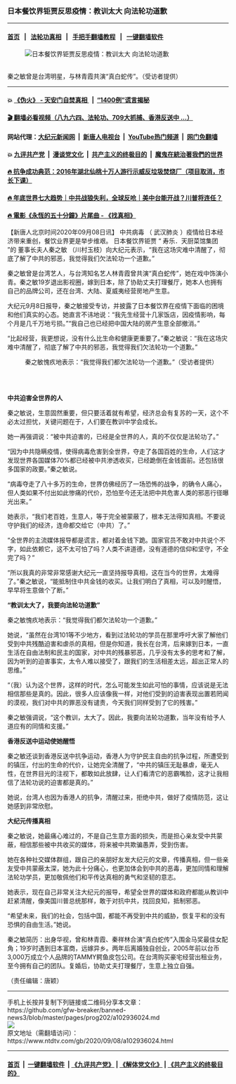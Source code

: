 ### 日本餐饮界钜贾反思疫情：教训太大 向法轮功道歉
------------------------

#### [首页](https://github.com/gfw-breaker/banned-news3/blob/master/README.md) &nbsp;&nbsp;|&nbsp;&nbsp; [法轮功真相](https://github.com/begood0513/basic/blob/master/README.md)  &nbsp;&nbsp;|&nbsp;&nbsp; [手把手翻墙教程](https://github.com/gfw-breaker/guides/wiki)  &nbsp;&nbsp;|&nbsp;&nbsp; [一键翻墙软件](https://github.com/gfw-breaker/nogfw/blob/master/README.md)  



<div><div class="featured_image">
 <figure>
  <img alt="日本餐饮界钜贾反思疫情：教训太大 向法轮功道歉" src="https://i.ntdtv.com/assets/uploads/2020/09/IMG_4788_polarr-600x399-800x450.jpg"/>
 </figure><br/>
 <span class="caption">
  秦之敏曾是台湾明星，与林青霞共演“真白蛇传”。（受访者提供）
 </span>
</div>
</div><hr/>

#### 💥 [《伪火》 - 天安门自焚真相 ](http://141.164.51.119:10000/videos/blog/weihuo.html)&nbsp; |&nbsp; [“1400例”谎言揭秘  ](http://141.164.51.119:10000/videos/blog/jiexi1400.html)

#### [ 🎬  翻墙必看视频（八九六四、法轮功、709大抓捕、香港反送中 ...）](https://github.com/gfw-breaker/links/blob/master/banned.md)

#### 网站代理：[大纪元新闻网](http://167.172.10.89:10080/gb/) &nbsp;|&nbsp; [新唐人电视台](http://167.172.10.89:8808/gb/)  &nbsp;|&nbsp; [YouTube热门频道](http://158.247.203.241/youtube.html) &nbsp;|&nbsp; [网门免翻墙](http://158.247.203.241:11000/show.aspx?name=ogHome)

#### 💥 [九评共产党](http://141.164.51.119:10000/videos/res/jiuping/)&nbsp; |&nbsp; [漫谈党文化](http://141.164.51.119:10000/videos/res/mtdwh/)&nbsp; |&nbsp; [共产主义的终极目的](http://141.164.51.119:10000/videos/res/zjmd/)&nbsp; |&nbsp; [魔鬼在統治著我們的世界](http://141.164.51.119:10000/videos/res/TheSpecter/)  

#### [ 🔥  抗争成功典范：2016年湖北仙桃十万人游行示威反垃圾焚烧厂（项目取消，市长下课）](http://141.164.51.119:10000/videos/news/xiantao.html)

#### [ 🔥  年底世界七大趋势｜中共战狼失利，全球反呛｜美中台能开战？川普将连任？](http://141.164.51.119:10000/videos/news/tanghao02.html)

#### [ 🔥  電影《永恆的五十分鐘》片尾曲 - 《找真相》](http://141.164.51.119:10000/videos/news/../legend/index.html)

<div><div class="post_content" itemprop="articleBody">
 <p>
  【新唐人北京时间2020年09月08日讯】
  <ok href="https://www.ntdtv.com/gb/中共病毒.htm">
   中共病毒
  </ok>
  （
  <ok href="https://www.ntdtv.com/gb/武汉肺炎.htm">
   武汉肺炎
  </ok>
  ）疫情给日本经济带来重创，餐饮业界更是举步维艰。
  <ok href="https://www.ntdtv.com/gb/日本餐饮界钜贾.htm">
   日本餐饮界钜贾
  </ok>
  “
  <ok href="https://www.ntdtv.com/gb/寿乐．天厨菜馆集团.htm">
   寿乐．天厨菜馆集团
  </ok>
  ”的
  <ok href="https://www.ntdtv.com/gb/董事长夫人秦之敏.htm">
   董事长夫人秦之敏
  </ok>
  （川村玉枝）向大纪元表示，“我在这场灾难中清醒了，彻底了解了中共的邪恶，我觉得我们欠法轮功一个道歉。”
 </p>
 <p>
  秦之敏曾是台湾艺人，与台湾知名艺人林青霞曾共演“真白蛇传”，她在戏中饰演小青。秦之敏19岁退出影视圈，嫁到日本，除了协助丈夫打理餐厅，她本人也拥有自己的品牌公司，还在台湾、大陆、夏威夷经营房地产生意。
 </p>
 <p>
  大纪元9月8日报导，秦之敏接受专访，并披露了日本餐饮界在疫情下面临的困境和他们真实的心态。她直言不讳地说：“我先生经营十几家饭店，因疫情影响，每个月是几千万地亏损。”“我自己也已经把中国大陆的房产生意全部撤消。”
 </p>
 <p>
  “比起经营，我更想说，没有什么比生命和健康更重要了。”秦之敏说：“我在这场灾难中清醒了，彻底了解了中共的邪恶，我觉得我们欠法轮功一个道歉。”
 </p>
 <figure class="wp-caption alignnone" id="attachment_102936033" style="width: 600px">
  <img alt="" class="size-medium wp-image-102936033" src="https://i.ntdtv.com/assets/uploads/2020/09/IMG_7072_polarr-600x450-600x450.jpg">
   <br/><figcaption class="wp-caption-text">
    秦之敏愧疚地表示：“我觉得我们都欠法轮功一个道歉。”（受访者提供）
   </figcaption><br/>
  </img>
 </figure><br/>
 <p>
  <strong>
   中共迫害全世界的人
  </strong>
 </p>
 <p>
  秦之敏说，生意固然重要，但只要活着就有希望，经济总会有复苏的一天，这个不必太过担忧，关键问题在于，人们要在教训中学会成长。
 </p>
 <p>
  她一再强调说：“被中共迫害的，已经是全世界的人，真的不仅仅是法轮功了。”
 </p>
 <p>
  “因为中共隐瞒疫情，使得病毒危害到全世界，夺走了各国百姓的生命，人们这才发现世界各国媒体70%都已经被中共渗透收买，已经跪倒在金钱面前。还包括很多国家的政要。”秦之敏说。
 </p>
 <p>
  “病毒夺走了八十多万的生命，世界仿佛经历了一场恐怖的战争，的确令人痛心，但人类如果不付出如此惨痛的代价，恐怕至今还无法把中共危害人类的邪恶行径曝光出来。”
 </p>
 <p>
  她表示，“我们老百姓，生意人，等于完全被蒙蔽了，根本无法得知真相。不要说守护我们的经济，连命都交给它（中共）了。”
 </p>
 <p>
  “全世界的主流媒体报导都是谎言，都对着金钱下跪。国家官员不敢对中共说个不字，如此依赖它，这不太可怕了吗？人类不讲道德，没有道德的信仰和坚守，不全完了吗？”
 </p>
 <p>
  “所以我真的非常非常感谢大纪元一直坚持报导真相，这在当今的世界，太难得了。”秦之敏说，“能抵制住中共金钱的收买。让我们明白了真相，可以及时醒悟，早早将生意做个了断。”
 </p>
 <p>
  <strong>
   “教训太大了，我要向法轮功道歉”
  </strong>
 </p>
 <p>
  秦之敏愧疚地表示：“我觉得我们都欠法轮功一个道歉。”
 </p>
 <p>
  她说，“虽然在台湾101等不少地方，看到过法轮功的学员在那里呼吁大家了解他们受到中共残酷迫害和虐杀的真相，但是你知道，我长在台湾，后来嫁到日本，一直生活在自由法制和民主的国家，对中共的残暴邪恶，几乎没有太多的思考和了解，因为听到的迫害事实，太令人难以接受了，跟我们的生活相差太远，超出正常人的思维。”
 </p>
 <p>
  “（我）认为这个世界，这样的时代，怎么可能发生如此可怕的事情，应该说是无法相信那些是真的。因此，很多人应该像我一样，对他们受到的迫害表现出置若罔闻的漠视，我们对中共的罪恶没有谴责，今天我们同样受到了它的残害。”
 </p>
 <p>
  秦之敏强调说，“这个教训，太大了。因此，我要向法轮功道歉，当年没有给予人道应有的同情和支援。”
 </p>
 <p>
  <strong>
   香港反送中运动使她醒悟
  </strong>
 </p>
 <p>
  秦之敏还谈到香港反送中抗争运动，香港人为守护民主自由的抗争过程，所遭受到的镇压，付出的生命的代价，让她完全清醒了，“中共的镇压无耻暴虐，毫无人性，在世界目光的注视下，都敢如此放肆，让人们看清它的恶霸嘴脸，这才让我相信了法轮功说的迫害都是真的。”
 </p>
 <p>
  她说，台湾人也因为香港人的抗争，清醒过来，拒绝中共，做好了疫情防范，这让她感到非常欣慰。
 </p>
 <p>
  <strong>
   大纪元传播真相
  </strong>
 </p>
 <p>
  秦之敏说，她最痛心难过的，不是自己生意方面的损失，而是担心亲友受中共蒙蔽，相信那些被中共收买的媒体，将来被中共欺骗愚弄，受到伤害。
 </p>
 <p>
  她在各种社交媒体群组，跟自己的亲朋好友发大纪元的文章，传播真相，但一些亲友受中共蒙蔽太深，她为此十分痛心，也更加体会到中共的恶毒，更加同情和理解法轮功学员，更加敬佩他们和平传达真相的勇气和坚韧的意志。
 </p>
 <p>
  她表示，现在自己非常关注大纪元的报导，希望全世界的媒体和政府都能从教训中赶紧清醒，像美国川普总统那样，敢于对抗中共，找回良知，抵制邪恶。
 </p>
 <p>
  “希望未来，我们的社会，包括中国，都能不再受到中共的威胁，恢复平和的没有恐惧的自由生活。”她说。
 </p>
 <p>
  秦之敏简历：出身华视，曾和林青霞、秦祥林合演“真白蛇传”入围金马奖最佳女配角；19岁时遇到日本富商，远嫁异乡。两年后离婚独自创业，2005年前以台币3,000万成立个人品牌的TAMMY鳄鱼皮包公司。在台湾购买豪宅经营出租业务，至今拥有自己的团队。复婚后，协助丈夫打理餐厅，生意上独立自强。
 </p>
 <p>
  （责任编辑：唐颖）
 </p>
 <div class="single_ad">
 </div>
</div>
</div>
<hr/>
手机上长按并复制下列链接或二维码分享本文章：<br/>
https://github.com/gfw-breaker/banned-news3/blob/master/pages/prog202/a102936024.md <br/>
<a href='https://github.com/gfw-breaker/banned-news3/blob/master/pages/prog202/a102936024.md'><img src='https://github.com/gfw-breaker/banned-news3/blob/master/pages/prog202/a102936024.md.png'/></a> <br/>
原文地址（需翻墙访问）：https://www.ntdtv.com/gb/2020/09/08/a102936024.html


------------------------
#### [首页](https://github.com/gfw-breaker/banned-news3/blob/master/README.md) &nbsp;|&nbsp; [一键翻墙软件](https://github.com/gfw-breaker/nogfw/blob/master/README.md) &nbsp;| [《九评共产党》](https://github.com/gfw-breaker/9ping.md/blob/master/README.md#九评之一评共产党是什么) | [《解体党文化》](https://github.com/gfw-breaker/jtdwh.md/blob/master/README.md) | [《共产主义的终极目的》](https://github.com/gfw-breaker/gczydzjmd.md/blob/master/README.md)


<img src='http://gfw-breaker.win/banned-news3/pages/prog202/a102936024.md' width='0px' height='0px'/>
